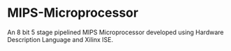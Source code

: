 # MIPS-Microprocessor
An 8 bit 5 stage pipelined MIPS Microprocessor developed using Hardware Description Language and Xilinx ISE.
